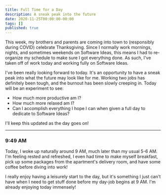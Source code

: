 ```yaml
---
title: Full Time for a Day
description: A sneak peak into the future
date: 2020-11-25T00:00:00-00:00
tags: []
published: true
---
```


This week, my brothers and parents are coming into town to (responsibly during COVID) celebrate Thanksgiving. Since I normally work mornings, nights, and sometimes weekends on Software Ideas, this means I had to re-organize my schedule to make sure I got everything done. As such, I've taken off of work today and working fully on Software Ideas.

I've been really looking forward to today. It's an opportunity to have a sneak peak into what the future may look like for me. Working two jobs has definitely been tough, and the burnout has been slowly creeping in. Today will be an experiment to see:

-   How much more productive am I?
-   How much more relaxed am I?
-   Can I accomplish everything I hope I can when given a full day to dedicate to Software Ideas?

I'll keep this updated as the day goes on!

---

### 9:49 AM

Today, I woke up naturally around 9 AM, much later than my usual 5-6 AM. I'm feeling rested and refreshed, I even had time to make myself breakfast, pick up some packages from the apartment's delivery room, and have some coffee before diving into work!

I really enjoy having a leisurely start to the day, but it's something I just can't have when I need to get stuff done before my day-job begins at 9 AM. I'm already enjoying today immensely!
